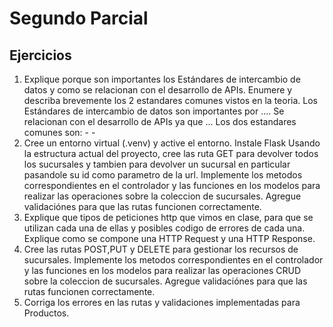 # Segundo Parcial

## Ejercicios

1. Explique porque son importantes los Estándares de intercambio de datos y como se relacionan con el desarrollo de APIs. Enumere y describa brevemente los 2 estandares comunes vistos en la teoria.
    Los Estándares de intercambio de datos son importantes por ....
    Se relacionan con el desarrollo de APIs ya que ...
    Los dos estandares comunes son:
        -
        -
2. Cree un entorno virtual (.venv) y active el entorno. Instale Flask
   Usando la estructura actual del proyecto, cree las ruta GET para devolver todos los sucursales y tambien para devolver un sucursal en particular pasandole su id como parametro de la url. Implemente los metodos correspondientes en el controlador y las funciones en los modelos para realizar las operaciones sobre la coleccion de sucursales. Agregue validaciónes para que las rutas funcionen correctamente.
3. Explique que tipos de peticiones http que vimos en clase, para que se utilizan cada una de ellas y posibles codigo de errores de cada una.
   Explique como se compone una HTTP Request y una HTTP Response.
4. Cree las rutas POST,PUT y DELETE para gestionar los recursos de sucursales. Implemente los metodos correspondientes en el controlador y las funciones en los modelos para realizar las operaciones CRUD sobre la coleccion de sucursales. Agregue validaciónes para que las rutas funcionen correctamente.
5. Corriga los errores en las rutas y validaciones implementadas para Productos.
